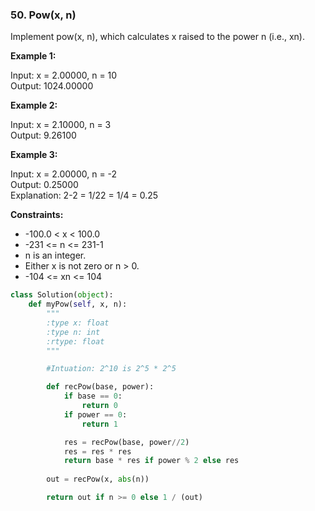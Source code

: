 ### 50. Pow(x, n)

Implement pow(x, n), which calculates x raised to the power n (i.e., xn).

**Example 1:**

Input: x = 2.00000, n = 10  
Output: 1024.00000

**Example 2:**

Input: x = 2.10000, n = 3  
Output: 9.26100

**Example 3:**

Input: x = 2.00000, n = -2  
Output: 0.25000  
Explanation: 2-2 = 1/22 = 1/4 = 0.25

**Constraints:**

* -100.0 < x < 100.0
* -231 <= n <= 231-1
* n is an integer.
* Either x is not zero or n > 0.
* -104 <= xn <= 104


```python
class Solution(object):
    def myPow(self, x, n):
        """
        :type x: float
        :type n: int
        :rtype: float
        """

        #Intuation: 2^10 is 2^5 * 2^5

        def recPow(base, power):
            if base == 0:
                return 0
            if power == 0:
                return 1

            res = recPow(base, power//2)
            res = res * res
            return base * res if power % 2 else res
        
        out = recPow(x, abs(n))

        return out if n >= 0 else 1 / (out)  
```